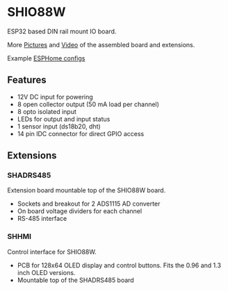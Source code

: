 # SHIO88W

ESP32 based DIN rail mount IO board.

More [Pictures](/Pictures) and [Video](/ESPHome) of the assembled board and extensions.

Example [ESPHome configs](/ESPHome)

## Features

* 12V DC input for powering
* 8 open collector output (50 mA load per channel)
* 8 opto isolated input
* LEDs for output and input status
* 1 sensor input (ds18b20, dht)
* 14 pin IDC connector for direct GPIO access

## Extensions

### SHADRS485

Extension board mountable top of the SHIO88W board.

* Sockets and breakout for 2 ADS1115 AD converter
* On board voltage dividers for each channel
* RS-485 interface

### SHHMI

Control interface for SHIO88W.

* PCB for 128x64 OLED display and control buttons. Fits the 0.96 and 1.3 inch OLED versions.
* Mountable top of the SHADRS485 board
